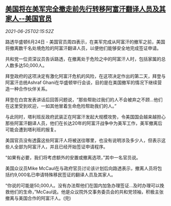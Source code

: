 <!--1624588263000-->
[美国将在美军完全撤走前先行转移阿富汗翻译人员及其家人--美国官员](https://cn.reuters.com/article/usa-afghanistan-withdrawal-0624-idCNKCS2E1072)
------

<div><i>2021-06-25T02:15:52Z</i></div><p>路透华盛顿6月24日 - 美国官员周四表示，在美军完成从阿富汗的撤军之前，美国将撤离数千名处境危险的阿富汗翻译人员，以便他们能够安全地完成签证申请。</p><p>共和党一位资深议员告诉路透，在撤离处于危险之中的阿富汗人时，包括家属的总人数多达50,000人。</p><p>拜登政府的这项决定有激化阿富汗危机的风险，在这项决定作出的第二天，拜登与阿富汗总统Ashraf Ghani在华盛顿举行会谈，目的是在美国撤军的情况下继续营造一种合作伙伴关系。</p><p>拜登在白宫发表讲话后回答问题说，“那些帮助过我们的人不会被弃之不顾...他们在这里受到欢迎，一如其他冒着生命危险帮助我们的人。”</p><p>与此同时，塔利班反政府武装正在阿富汗发起大规模攻势，令美国国会越来越担心那些阿富汗翻译人员，他们在长达20年的阿富汗战争中为美军工作，美军撤离后可能会遭到塔利班的报复。</p><p>美国官员没有透露这些阿富汗人将被送往哪里，也没有说明涉及多少人，但表示这些人全部为阿富汗人，并且已经开始签证申请程序。</p><p>“如果有必要，我们将考虑额外的安置或撤离选项，”其中一名官员说。</p><p>美国众议员Mike McCaul在与政府官员讨论该计划后向路透表示，撤离人员将包括约9,000名已申请特殊移民签证的翻译人员及其家人。</p><p>“你说的可能是50,000人。没有办法帮他们在国内加急办理签证...及时办理可以挽救他们的生命，”McCaul说。他是众议院外交事务委员会的共和党领袖，积极主张撤离与美国合作的阿富汗人。(完)</p>

